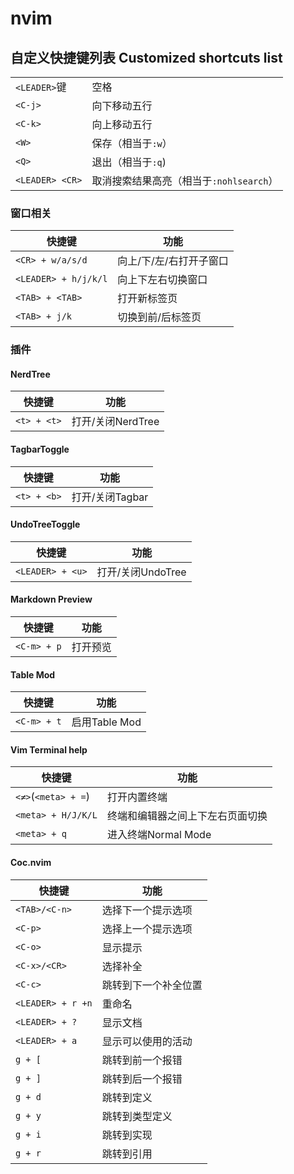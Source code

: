 # nvim

## 自定义快捷键列表 Customized shortcuts list

|                 |                                         |
|-----------------|-----------------------------------------|
| `<LEADER>`键    | 空格                                    |
| `<C-j>`         | 向下移动五行                            |
| `<C-k>`         | 向上移动五行                            |
| `<W>`           | 保存（相当于`:w`）                      |
| `<Q>`           | 退出（相当于`:q`)                       |
| `<LEADER> <CR>` | 取消搜索结果高亮（相当于`:nohlsearch`） |

### 窗口相关

| 快捷键               | 功能                    |
|----------------------|-------------------------|
| `<CR> + w/a/s/d`     | 向上/下/左/右打开子窗口 |
| `<LEADER> + h/j/k/l` | 向上下左右切换窗口      |
| `<TAB> + <TAB>`      | 打开新标签页            |
| `<TAB> + j/k`        | 切换到前/后标签页       |

### 插件

#### NerdTree

| 快捷键      | 功能              |
|-------------|-------------------|
| `<t> + <t>` | 打开/关闭NerdTree |

#### TagbarToggle

| 快捷键      | 功能            |
|-------------|-----------------|
| `<t> + <b>` | 打开/关闭Tagbar |


#### UndoTreeToggle

| 快捷键           | 功能              |
|------------------|-------------------|
| `<LEADER> + <u>` | 打开/关闭UndoTree |

#### Markdown Preview

| 快捷键      | 功能     |
|-------------|----------|
| `<C-m> + p` | 打开预览 |

#### Table Mod

| 快捷键      | 功能          |
|-------------|---------------|
| `<C-m> + t` | 启用Table Mod |

#### Vim Terminal help

| 快捷键              | 功能                             |
|---------------------|----------------------------------|
| `<≠>`(`<meta> + =`) | 打开内置终端                     |
| `<meta> + H/J/K/L`  | 终端和编辑器之间上下左右页面切换 |
| `<meta> + q`        | 进入终端Normal Mode              |

#### Coc.nvim

| 快捷键            | 功能                 |
|-------------------|----------------------|
| `<TAB>/<C-n>`     | 选择下一个提示选项   |
| `<C-p>`           | 选择上一个提示选项   |
| `<C-o>`           | 显示提示             |
| `<C-x>/<CR>`      | 选择补全             |
| `<C-c>`           | 跳转到下一个补全位置 |
| `<LEADER> + r +n` | 重命名               |
| `<LEADER> + ?`    | 显示文档             |
| `<LEADER> + a`    | 显示可以使用的活动   |
| `g + [`           | 跳转到前一个报错     |
| `g + ]`           | 跳转到后一个报错     |
| `g + d`           | 跳转到定义           |
| `g + y`           | 跳转到类型定义       |
| `g + i`           | 跳转到实现           |
| `g + r`           | 跳转到引用           |


